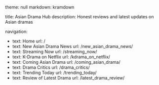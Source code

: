 theme: null
markdown: kramdown

title: Asian Drama Hub
description: Honest reviews and latest updates on Asian dramas

navigation:
  - text: Home
    url: /
  - text: New Asian Drama News
    url: /new_asian_drama_news/
  - text: Streaming Now
    url: /streaming_now/
  - text: K-Drama on Netflix
    url: /kdrama_on_netflix/
  - text: Coming Asian Drama
    url: /coming_asian_drama/
  - text: Drama Critics
    url: /drama_critics/
  - text: Trending Today
    url: /trending_today/
  - text: Review of Latest Drama
    url: /latest_drama_review/
